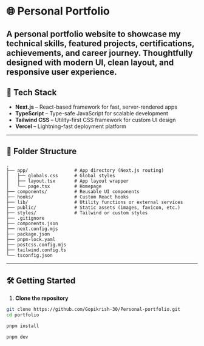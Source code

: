 # 🌐 Personal Portfolio

A personal portfolio website to showcase my technical skills, featured projects, certifications, achievements, and career journey. Thoughtfully designed with modern UI, clean layout, and responsive user experience.
---

## 🚀 Tech Stack

- **Next.js** – React-based framework for fast, server-rendered apps
- **TypeScript** – Type-safe JavaScript for scalable development
- **Tailwind CSS** – Utility-first CSS framework for custom UI design
- **Vercel** – Lightning-fast deployment platform

---

## 📁 Folder Structure

```
.
├── app/                 # App directory (Next.js routing)
│   ├── globals.css      # Global styles
│   ├── layout.tsx       # App layout wrapper
│   └── page.tsx         # Homepage
├── components/          # Reusable UI components
├── hooks/               # Custom React hooks
├── lib/                 # Utility functions or external services
├── public/              # Static assets (images, favicon, etc.)
├── styles/              # Tailwind or custom styles
├── .gitignore
├── components.json
├── next.config.mjs
├── package.json
├── pnpm-lock.yaml
├── postcss.config.mjs
├── tailwind.config.ts
└── tsconfig.json
```


---

## 🛠️ Getting Started

1. **Clone the repository**

```bash
git clone https://github.com/Gopikrish-30/Personal-portfolio.git
cd portfolio
```
```bash
pnpm install 
```
```bash
pnpm dev
```
